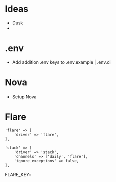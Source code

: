 # Ideas

- Dusk
-

# .env

- Add addition .env keys to .env.example | .env.ci

# Nova

- Setup Nova

# Flare

```
'flare' => [
    'driver' => 'flare',
],

'stack' => [
    'driver' => 'stack',
    'channels' => ['daily', 'flare'],
    'ignore_exceptions' => false,
],
```

FLARE_KEY=